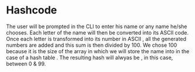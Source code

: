 # Hashcode <br>
 
 The user will be prompted in the CLI to enter his name or any name he/she chooses. 
 Each letter of the name will then be converted into its ASCII code. 
 Once each letter is transformed into its number in ASCII , all the generated numbers are added and this  sum is then divided by 100.
 We chose 100 because it is the size of the array in which we will store the name into in the case of a hash table . 
 The resulting hash will alwyas be , in this case, between 0 & 99. 
 
 
  

